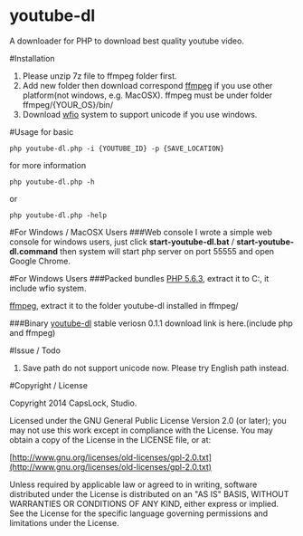 youtube-dl
==========

A downloader for PHP to download best quality youtube video.

#Installation
1. Please unzip 7z file to ffmpeg folder first.  
2. Add new folder then download correspond [ffmpeg](https://www.ffmpeg.org/) if you use other platform(not windows, e.g. MacOSX). ffmpeg must be under folder ffmpeg/{YOUR_OS}/bin/ 
3. Download [wfio](https://github.com/kenjiuno/php-wfio) system to support unicode if you use windows.

#Usage
for basic

	php youtube-dl.php -i {YOUTUBE_ID} -p {SAVE_LOCATION}

for more information 

	php youtube-dl.php -h

or

	php youtube-dl.php -help

#For Windows / MacOSX Users
###Web console
I wrote a simple web console for windows users, just click **start-youtube-dl.bat** / **start-youtube-dl.command** then system will start php server on port 55555 and open Google Chrome.

#For Windows Users
###Packed bundles
[PHP 5.6.3](http://goo.gl/JWVzm4), extract it to C:\, it include wfio system.   

[ffmpeg](http://goo.gl/OFhRje), extract it to the folder youtube-dl installed in ffmpeg/  

###Binary
[youtube-dl](http://goo.gl/CEYyLq) stable veriosn 0.1.1 download link is here.(include php and ffmpeg)  

#Issue / Todo
1. Save path do not support unicode now. Please try English path instead.

#Copyright / License

Copyright 2014 CapsLock, Studio.

Licensed under the GNU General Public License Version 2.0 (or later); you may not use this work except in compliance with the License. You may obtain a copy of the License in the LICENSE file, or at:

[http://www.gnu.org/licenses/old-licenses/gpl-2.0.txt](http://www.gnu.org/licenses/old-licenses/gpl-2.0.txt)

Unless required by applicable law or agreed to in writing, software distributed under the License is distributed on an "AS IS" BASIS, WITHOUT WARRANTIES OR CONDITIONS OF ANY KIND, either express or implied. See the License for the specific language governing permissions and limitations under the License.